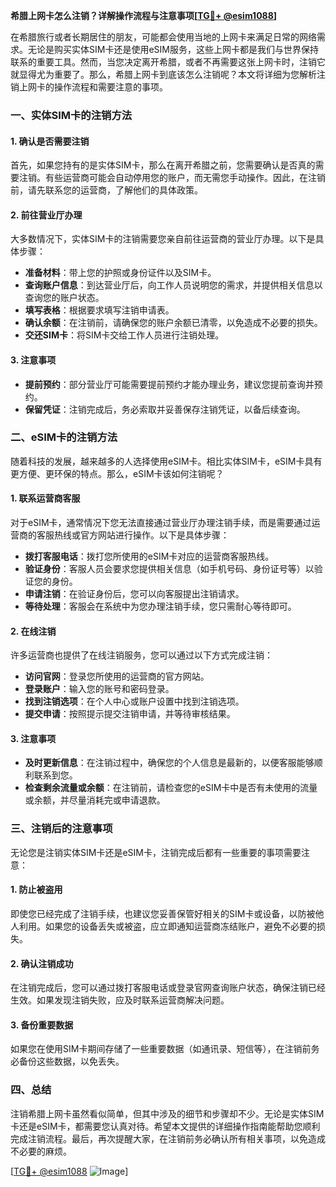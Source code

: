 **希腊上网卡怎么注销？详解操作流程与注意事项[[TG💪+ @esim1088](https://t.me/s/esim1088)]**

在希腊旅行或者长期居住的朋友，可能都会使用当地的上网卡来满足日常的网络需求。无论是购买实体SIM卡还是使用eSIM服务，这些上网卡都是我们与世界保持联系的重要工具。然而，当您决定离开希腊，或者不再需要这张上网卡时，注销它就显得尤为重要了。那么，希腊上网卡到底该怎么注销呢？本文将详细为您解析注销上网卡的操作流程和需要注意的事项。

### 一、实体SIM卡的注销方法

#### 1. 确认是否需要注销
首先，如果您持有的是实体SIM卡，那么在离开希腊之前，您需要确认是否真的需要注销。有些运营商可能会自动停用您的账户，而无需您手动操作。因此，在注销前，请先联系您的运营商，了解他们的具体政策。

#### 2. 前往营业厅办理
大多数情况下，实体SIM卡的注销需要您亲自前往运营商的营业厅办理。以下是具体步骤：

- **准备材料**：带上您的护照或身份证件以及SIM卡。
- **查询账户信息**：到达营业厅后，向工作人员说明您的需求，并提供相关信息以查询您的账户状态。
- **填写表格**：根据要求填写注销申请表。
- **确认余额**：在注销前，请确保您的账户余额已清零，以免造成不必要的损失。
- **交还SIM卡**：将SIM卡交给工作人员进行注销处理。

#### 3. 注意事项
- **提前预约**：部分营业厅可能需要提前预约才能办理业务，建议您提前查询并预约。
- **保留凭证**：注销完成后，务必索取并妥善保存注销凭证，以备后续查询。

### 二、eSIM卡的注销方法

随着科技的发展，越来越多的人选择使用eSIM卡。相比实体SIM卡，eSIM卡具有更方便、更环保的特点。那么，eSIM卡该如何注销呢？

#### 1. 联系运营商客服
对于eSIM卡，通常情况下您无法直接通过营业厅办理注销手续，而是需要通过运营商的客服热线或官方网站进行操作。以下是具体步骤：

- **拨打客服电话**：拨打您所使用的eSIM卡对应的运营商客服热线。
- **验证身份**：客服人员会要求您提供相关信息（如手机号码、身份证号等）以验证您的身份。
- **申请注销**：在验证身份后，您可以向客服提出注销请求。
- **等待处理**：客服会在系统中为您办理注销手续，您只需耐心等待即可。

#### 2. 在线注销
许多运营商也提供了在线注销服务，您可以通过以下方式完成注销：

- **访问官网**：登录您所使用的运营商的官方网站。
- **登录账户**：输入您的账号和密码登录。
- **找到注销选项**：在个人中心或账户设置中找到注销选项。
- **提交申请**：按照提示提交注销申请，并等待审核结果。

#### 3. 注意事项
- **及时更新信息**：在注销过程中，确保您的个人信息是最新的，以便客服能够顺利联系到您。
- **检查剩余流量或余额**：在注销前，请检查您的eSIM卡中是否有未使用的流量或余额，并尽量消耗完或申请退款。

### 三、注销后的注意事项

无论您是注销实体SIM卡还是eSIM卡，注销完成后都有一些重要的事项需要注意：

#### 1. 防止被盗用
即使您已经完成了注销手续，也建议您妥善保管好相关的SIM卡或设备，以防被他人利用。如果您的设备丢失或被盗，应立即通知运营商冻结账户，避免不必要的损失。

#### 2. 确认注销成功
在注销完成后，您可以通过拨打客服电话或登录官网查询账户状态，确保注销已经生效。如果发现注销失败，应及时联系运营商解决问题。

#### 3. 备份重要数据
如果您在使用SIM卡期间存储了一些重要数据（如通讯录、短信等），在注销前务必备份这些数据，以免丢失。

### 四、总结

注销希腊上网卡虽然看似简单，但其中涉及的细节和步骤却不少。无论是实体SIM卡还是eSIM卡，都需要您认真对待。希望本文提供的详细操作指南能帮助您顺利完成注销流程。最后，再次提醒大家，在注销前务必确认所有相关事项，以免造成不必要的麻烦。

[[TG💪+ @esim1088](https://t.me/s/esim1088) ![Image](https://i.postimg.cc/4NQfJmqS/Snipaste-2025-05-13-00-14-12.png)]